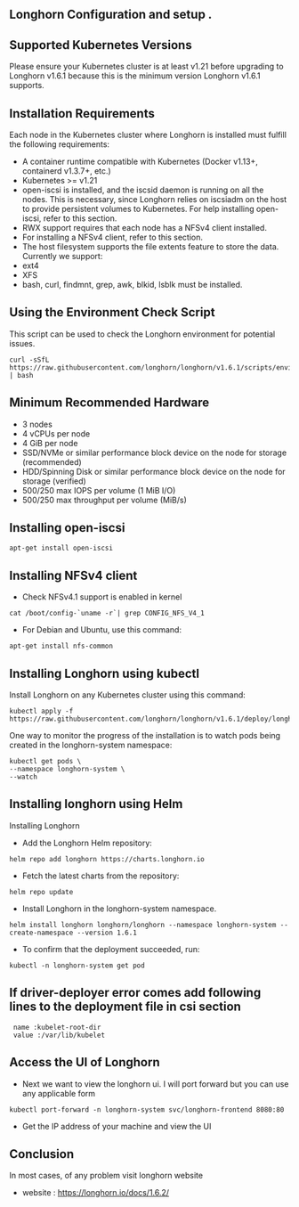 ## Longhorn Configuration and setup .

## Supported Kubernetes Versions
Please ensure your Kubernetes cluster is at least v1.21 before upgrading to Longhorn v1.6.1 because this is the minimum version Longhorn v1.6.1 supports.


## Installation Requirements

Each node in the Kubernetes cluster where Longhorn is installed must fulfill the following requirements:

- A container runtime compatible with Kubernetes (Docker v1.13+, containerd v1.3.7+, etc.)
- Kubernetes >= v1.21
- open-iscsi is installed, and the iscsid daemon is running on all the nodes. This is necessary, since Longhorn relies on iscsiadm on the host to provide persistent volumes to Kubernetes. For help installing open-iscsi, refer to this section.
- RWX support requires that each node has a NFSv4 client installed.
- For installing a NFSv4 client, refer to this section.
- The host filesystem supports the file extents feature to store the data. Currently we support:
- ext4
- XFS
- bash, curl, findmnt, grep, awk, blkid, lsblk must be installed.

## Using the Environment Check Script

This script can be used to check the Longhorn environment for potential issues.

```
curl -sSfL https://raw.githubusercontent.com/longhorn/longhorn/v1.6.1/scripts/environment_check.sh | bash

```
## Minimum Recommended Hardware
- 3 nodes
- 4 vCPUs per node
- 4 GiB per node
- SSD/NVMe or similar performance block device on the node for storage (recommended)
- HDD/Spinning Disk or similar performance block device on the node for storage (verified)
- 500/250 max IOPS per volume (1 MiB I/O)
- 500/250 max throughput per volume (MiB/s)

## Installing open-iscsi

```
apt-get install open-iscsi

```
## Installing NFSv4 client

- Check NFSv4.1 support is enabled in kernel

```
cat /boot/config-`uname -r`| grep CONFIG_NFS_V4_1

```

-  For Debian and Ubuntu, use this command:

```
apt-get install nfs-common
```
## Installing Longhorn using kubectl 

Install Longhorn on any Kubernetes cluster using this command:
```
kubectl apply -f https://raw.githubusercontent.com/longhorn/longhorn/v1.6.1/deploy/longhorn.yaml
```
One way to monitor the progress of the installation is to watch pods being created in the longhorn-system namespace:

```
kubectl get pods \
--namespace longhorn-system \
--watch
```

## Installing longhorn using  Helm

Installing Longhorn

- Add the Longhorn Helm repository:
```
helm repo add longhorn https://charts.longhorn.io
```
- Fetch the latest charts from the repository:

```
helm repo update
```
- Install Longhorn in the longhorn-system namespace.
```
helm install longhorn longhorn/longhorn --namespace longhorn-system --create-namespace --version 1.6.1
```
- To confirm that the deployment succeeded, run:
```
kubectl -n longhorn-system get pod
```
## If driver-deployer error comes add following lines to the deployment file in csi section 
```
 name :kubelet-root-dir
 value :/var/lib/kubelet
```
## Access the UI of Longhorn

- Next we want to view the longhorn ui. I will port forward but you can use any applicable form

```
kubectl port-forward -n longhorn-system svc/longhorn-frontend 8080:80

```
- Get the IP address of your machine  and view the UI


## Conclusion 

In most cases, of any problem visit longhorn website 

-  website : https://longhorn.io/docs/1.6.2/
